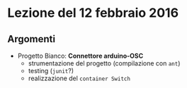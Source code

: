 # Lezione del 12 febbraio 2016

## Argomenti

* Progetto Bianco: **Connettore arduino-OSC**
  * strumentazione del progetto (compilazione con `ant`)
  * testing (`junit`?)
  * realizzazione del `container Switch`
